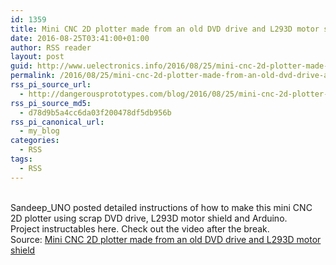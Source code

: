```yaml
---
id: 1359
title: Mini CNC 2D plotter made from an old DVD drive and L293D motor shield
date: 2016-08-25T03:41:00+01:00
author: RSS reader
layout: post
guid: http://www.uelectronics.info/2016/08/25/mini-cnc-2d-plotter-made-from-an-old-dvd-drive-and-l293d-motor-shield/
permalink: /2016/08/25/mini-cnc-2d-plotter-made-from-an-old-dvd-drive-and-l293d-motor-shield/
rss_pi_source_url:
  - http://dangerousprototypes.com/blog/2016/08/25/mini-cnc-2d-plotter-made-from-an-old-dvd-drive-and-l293d-motor-shield/
rss_pi_source_md5:
  - d78d9b5a4cc6da03f200478df5db956b
rss_pi_canonical_url:
  - my_blog
categories:
  - RSS
tags:
  - RSS
---
```

&#013;  
Sandeep_UNO posted detailed instructions of how to make this mini CNC 2D plotter using scrap DVD drive, L293D motor shield and Arduino. Project instructables here. Check out the video after the break.&#013;  
Source: <a href="http://dangerousprototypes.com/blog/2016/08/25/mini-cnc-2d-plotter-made-from-an-old-dvd-drive-and-l293d-motor-shield/" target="_blank">Mini CNC 2D plotter made from an old DVD drive and L293D motor shield</a>
